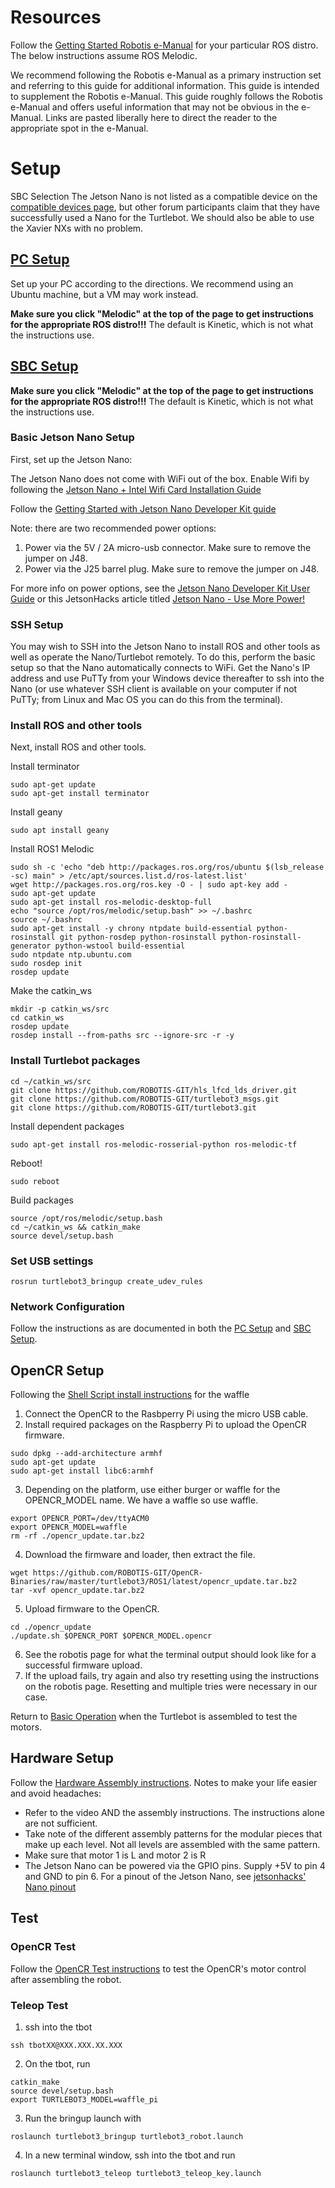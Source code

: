 # Resources
Follow the [Getting Started Robotis e-Manual](https://emanual.robotis.com/docs/en/platform/turtlebot3/quick-start/) for your particular ROS distro. The below instructions assume ROS Melodic.

We recommend following the Robotis e-Manual as a primary instruction set and referring to this guide for additional information. This guide is intended to supplement the Robotis e-Manual. This guide roughly follows the Robotis e-Manual and offers useful information that may not be obvious in the e-Manual. Links are pasted liberally here to direct the reader to the appropriate spot in the e-Manual.

# Setup
SBC Selection
The Jetson Nano is not listed as a compatible device on the [compatible devices page](https://emanual.robotis.com/docs/en/platform/turtlebot3/compatible_devices/), but other forum participants claim that they have successfully used a Nano for the Turtlebot. We should also be able to use the Xavier NXs with no problem.

## [PC Setup](https://emanual.robotis.com/docs/en/platform/turtlebot3/quick-start/#pc-setup)
Set up your PC according to the directions. We recommend using an Ubuntu machine, but a VM may work instead.

**Make sure you click "Melodic" at the top of the page to get instructions for the appropriate ROS distro!!!** The default is Kinetic, which is not what the instructions use.

## [SBC Setup](https://emanual.robotis.com/docs/en/platform/turtlebot3/sbc_setup/#sbc-setup)
**Make sure you click "Melodic" at the top of the page to get instructions for the appropriate ROS distro!!!** The default is Kinetic, which is not what the instructions use.

### Basic Jetson Nano Setup
First, set up the Jetson Nano:

The Jetson Nano does not come with WiFi out of the box. Enable Wifi by following the [Jetson Nano + Intel Wifi Card Installation Guide](https://www.jetsonhacks.com/2019/04/08/jetson-nano-intel-wifi-and-bluetooth/)

Follow the [Getting Started with Jetson Nano Developer Kit guide](https://developer.nvidia.com/embedded/learn/get-started-jetson-nano-devkit#intro)

Note: there are two recommended power options:
1. Power via the 5V / 2A micro-usb connector. Make sure to remove the jumper on J48. 
2. Power via the J25 barrel plug. Make sure to remove the jumper on J48.

For more info on power options, see the [Jetson Nano Developer Kit User Guide](https://developer.download.nvidia.com/assets/embedded/secure/jetson/Nano/docs/NVIDIA_Jetson_Nano_Developer_Kit_User_Guide.pdf?M8GNYQFtf3wNF9ZLly1Q6ZqwUegxcHjewQG8YI1N2wbT06DMBRedRNK9T6Wqz0vV1Wn2n9GaSWK3QSsdAp1k0YwhLT5V52dWekwktX5p8rKpzBoiahIDRmyK7cF3_oeQoTGUo5Aox_OueoUB_lv7UjzQLN7luT_MDskCT19sfFuUqpwOGTmjvXyItfzjtwiaKzkP0Wjz) or this JetsonHacks article titled [Jetson Nano - Use More Power!](https://www.jetsonhacks.com/2019/04/10/jetson-nano-use-more-power/#:~:text=There%20are%20three%20ways%20to,accept%20up%20to%203%20Amps.)



### SSH Setup
You may wish to SSH into the Jetson Nano to install ROS and other tools as well as operate the Nano/Turtlebot remotely. To do this, perform the basic setup so that the Nano automatically connects to WiFi. Get the Nano's IP address and use PuTTy from your Windows device thereafter to ssh into the Nano (or use whatever SSH client is available on your computer if not PuTTy; from Linux and Mac OS you can do this from the terminal).

### Install ROS and other tools
Next, install ROS and other tools.


Install terminator
```
sudo apt-get update
sudo apt-get install terminator
```

Install geany
```
sudo apt install geany
```

Install ROS1 Melodic
```
sudo sh -c 'echo "deb http://packages.ros.org/ros/ubuntu $(lsb_release -sc) main" > /etc/apt/sources.list.d/ros-latest.list'
wget http://packages.ros.org/ros.key -O - | sudo apt-key add -
sudo apt-get update
sudo apt-get install ros-melodic-desktop-full
echo "source /opt/ros/melodic/setup.bash" >> ~/.bashrc
source ~/.bashrc
sudo apt-get install -y chrony ntpdate build-essential python-rosinstall git python-rosdep python-rosinstall python-rosinstall-generator python-wstool build-essential
sudo ntpdate ntp.ubuntu.com
sudo rosdep init
rosdep update
```

Make the catkin_ws
```
mkdir -p catkin_ws/src
cd catkin_ws
rosdep update
rosdep install --from-paths src --ignore-src -r -y
```

### Install Turtlebot packages
```
cd ~/catkin_ws/src
git clone https://github.com/ROBOTIS-GIT/hls_lfcd_lds_driver.git
git clone https://github.com/ROBOTIS-GIT/turtlebot3_msgs.git
git clone https://github.com/ROBOTIS-GIT/turtlebot3.git
```

Install dependent packages
```
sudo apt-get install ros-melodic-rosserial-python ros-melodic-tf
```

Reboot!
```
sudo reboot
```

Build packages
```
source /opt/ros/melodic/setup.bash
cd ~/catkin_ws && catkin_make
source devel/setup.bash
```

### Set USB settings
```
rosrun turtlebot3_bringup create_udev_rules
```

### Network Configuration
Follow the instructions as are documented in both the [PC Setup](https://emanual.robotis.com/docs/en/platform/turtlebot3/quick-start/#pc-setup) and [SBC Setup](https://emanual.robotis.com/docs/en/platform/turtlebot3/sbc_setup/#sbc-setup).


## OpenCR Setup
Following the [Shell Script install instructions](https://emanual.robotis.com/docs/en/platform/turtlebot3/opencr_setup/) for the waffle

1. Connect the OpenCR to the Rasbperry Pi using the micro USB cable.
2. Install required packages on the Raspberry Pi to upload the OpenCR firmware.
```
sudo dpkg --add-architecture armhf
sudo apt-get update
sudo apt-get install libc6:armhf
```
3. Depending on the platform, use either burger or waffle for the OPENCR_MODEL name. We have a waffle so use waffle.
```
export OPENCR_PORT=/dev/ttyACM0
export OPENCR_MODEL=waffle
rm -rf ./opencr_update.tar.bz2
```
4. Download the firmware and loader, then extract the file.
```
wget https://github.com/ROBOTIS-GIT/OpenCR-Binaries/raw/master/turtlebot3/ROS1/latest/opencr_update.tar.bz2 
tar -xvf opencr_update.tar.bz2 
```
5. Upload firmware to the OpenCR.
```
cd ./opencr_update
./update.sh $OPENCR_PORT $OPENCR_MODEL.opencr
```
6. See the robotis page for what the terminal output should look like for a successful firmware upload.
7. If the upload fails, try again and also try resetting using the instructions on the robotis page. Resetting and multiple tries were necessary in our case.

Return to [Basic Operation](https://emanual.robotis.com/docs/en/platform/turtlebot3/basic_operation/#basic-operation) when the Turtlebot is assembled to test the motors.


## Hardware Setup
Follow the [Hardware Assembly instructions](https://emanual.robotis.com/docs/en/platform/turtlebot3/hardware_setup/). 
Notes to make your life easier and avoid headaches: 
- Refer to the video AND the assembly instructions. The instructions alone are not sufficient.
- Take note of the different assembly patterns for the modular pieces that make up each level. Not all levels are assembled with the same pattern.
- Make sure that motor 1 is L and motor 2 is R
- The Jetson Nano can be powered via the GPIO pins. Supply +5V to pin 4 and GND to pin 6. For a pinout of the Jetson Nano, see [jetsonhacks' Nano pinout](https://www.jetsonhacks.com/nvidia-jetson-nano-j41-header-pinout/)

## Test
### OpenCR Test
Follow the [OpenCR Test instructions](https://emanual.robotis.com/docs/en/platform/turtlebot3/opencr_setup/#opencr-test) to test the OpenCR's motor control after assembling the robot.

### Teleop Test
1. ssh into the tbot
```
ssh tbotXX@XXX.XXX.XX.XXX
```
2. On the tbot, run
```
catkin_make 
source devel/setup.bash
export TURTLEBOT3_MODEL=waffle_pi
```
3. Run the bringup launch with
```
roslaunch turtlebot3_bringup turtlebot3_robot.launch
```
4. In a new terminal window, ssh into the tbot and run
```
roslaunch turtlebot3_teleop turtlebot3_teleop_key.launch
```